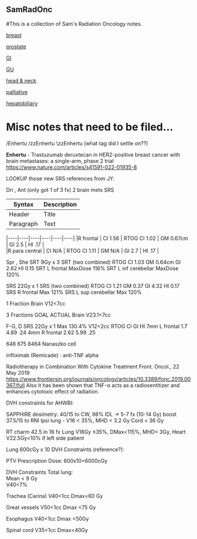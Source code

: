 ## SamRadOnc

#This is a collection of Sam's Radiation Oncology notes.

[breast](breast.md)

[prostate](prostate.md)

[GI](GI.md)

[GU](GU.md)

[head & neck](HeadNeck.md)

[palliative](palliative.md)

[hepatobiliary](hepatobiliary.md)



# Misc notes that need to be filed...

/Enhertu /zzEnhertu \zzEnhertu  (what tag did I settle on??)

**Enhertu** - Trastuzumab deruxtecan in HER2-positive breast cancer with brain metastases: a single-arm, phase 2 trial
<https://www.nature.com/articles/s41591-022-01935-8>




LOOKUP those new SRS references from JY.

Dri , Ant (only got 1 of 3 fx)
2 brain mets SRS

| Syntax | Description |
| ----------- | ----------- |
| Header | Title |
| Paragraph | Text |

|----|----|----|----|----|----|
|R frontal	|	CI 1.56 	|		RTOG CI 1.02		|		GM 0.67cm		|	GI 2.5 	|		HI .17 	|	
|R para central		|	CI N/A		|		RTOG CI 1.11		|		GM N/A	| GI 2.7		|		HI .17 	|	


Spr , She
SRT 9Gy x 3
SRT (two combined)		RTOG CI 1.03	GM 0.64cm	GI 2.62 	HI 0.15
SRT L frontal			MaxDose 118%
SRT L inf cerebellar	MaxDose 120%

SRS 22Gy x 1
SRS (two combined)		RTOG CI 1.21	GM 0.37		GI 4.32		HI 0.17 
SRS R frontal			Max 121%
SRS L sup cerebellar	Max 120%
 
1 Fraction
Brain		V12<7cc

3 Fractions	
			GOAL		ACTUAL
Brain		V23.1<7cc

F-G, D
SRS 22Gy x 1
Max 130.4%
V12=2cc
				RTOG CI	GI		HI
7mm L frontal	1.7		4.89	.24
4mm R frontal	2.62	5.99	.25



646 675 8464 Nanaszko cell





infliximab (Remicade) : anti-TNF alpha

Radiotherapy in Combination With Cytokine Treatment
Front. Oncol., 22 May 2019
https://www.frontiersin.org/journals/oncology/articles/10.3389/fonc.2019.00367/full
Also it has been shown that TNF-α acts as a radiosentitizer and enhances cytotoxic effect of radiation.







DVH constraints for AHWBI:

SAPPHIRE dosimetry:
40/15 to CW, 98% IDL -> 5-7 fx (10-14 Gy) boost 
37.5/15 to RNI
Ipsi lung - V16 < 35%,
MHD < 3.2 Gy
Cord < 36 Gy
  
RT charm
42.5  in 16 fx
Lung V18Gy ≤35%,
DMax<115%,
MHD< 3Gy,
Heart V22.5Gy<10% if left side patient

 

Lung 600cGy x 10  DVH Constraints (reference?):

PTV Prescription Dose: 600x10=6000cGy

DVH Constraints 
Total lung: 	
Mean < 9 Gy 	
V40<7%	

Trachea (Carina)
V40<1cc	
Dmax<60 Gy	

Great vessels
V50<1cc	
Dmax <75 Gy 	

Esophagus 
V40<1cc
Dmax <50Gy	

Spinal cord 
V35<1cc
Dmax<40Gy	



